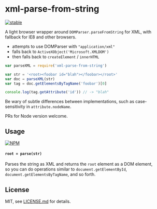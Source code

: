 # xml-parse-from-string

[![stable](http://badges.github.io/stability-badges/dist/stable.svg)](http://github.com/badges/stability-badges)

A light browser wrapper around `DOMParser.parseFromString` for XML, with fallback for IE8 and other browsers.

- attempts to use DOMParser with `"application/xml"`
- falls back to `ActiveXObject('Microsoft.XMLDOM')`
- then falls back to `createElement` / `innerHTML`  

```js
var parseXML = require('xml-parse-from-string')

var str = '<root><foobar id="blah"></foobar></root>'
var doc = parseXML(str)
var tag = doc.getElementsByTagName('foobar')[0]

console.log(tag.getAttribute('id')) // -> "blah"
```

Be wary of subtle differences between implementations, such as case-sensitivity in `attribute.nodeName`.

PRs for Node version welcome.

## Usage

[![NPM](https://nodei.co/npm/xml-parse-from-string.png)](https://www.npmjs.com/package/xml-parse-from-string)

#### `root = parse(str)`

Parses the string as XML and returns the `root` element as a DOM element, so you can do operations similar to `document.getElementById`, `document.getElementsByTagName`, and so forth.

## License

MIT, see [LICENSE.md](http://github.com/Jam3/xml-parse-from-string/blob/master/LICENSE.md) for details.
